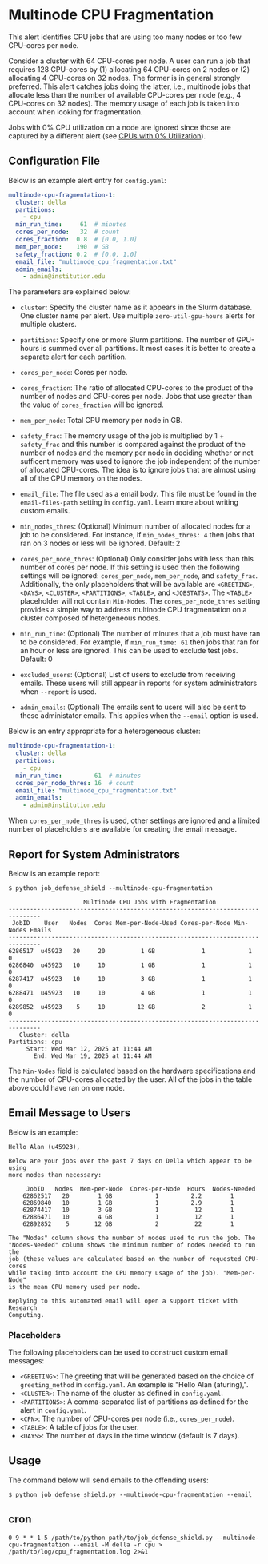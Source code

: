 # Multinode CPU Fragmentation

This alert identifies CPU jobs that are using too many nodes or too few CPU-cores per node.

Consider a cluster with 64 CPU-cores per node. A user can run a job
that requires 128 CPU-cores by (1) allocating 64 CPU-cores on 2 nodes
or (2) allocating 4 CPU-cores on 32 nodes. The former is in general
strongly preferred. This alert catches jobs doing the latter,
i.e., multinode jobs that allocate less than the
number of available CPU-cores per node (e.g., 4 CPU-cores on 32 nodes).
The memory usage of each job is taken into account when looking
for fragmentation.

Jobs with 0% CPU utilization on a node are ignored since those are captured
by a different alert (see [CPUs with 0% Utilization](zero_cpu_util.md)).

## Configuration File

Below is an example alert entry for `config.yaml`:

```yaml
multinode-cpu-fragmentation-1:
  cluster: della
  partitions:
    - cpu
  min_run_time:     61  # minutes
  cores_per_node:   32  # count
  cores_fraction:  0.8  # [0.0, 1.0]
  mem_per_node:    190  # GB
  safety_fraction: 0.2  # [0.0, 1.0]
  email_file: "multinode_cpu_fragmentation.txt"
  admin_emails:
    - admin@institution.edu
```

The parameters are explained below:

- `cluster`: Specify the cluster name as it appears in the Slurm database. One cluster name
per alert. Use multiple `zero-util-gpu-hours` alerts for multiple clusters.

- `partitions`: Specify one or more Slurm partitions. The number of GPU-hours is summed over all partitions. It most cases it is better to create a separate alert for each partition.

- `cores_per_node`: Cores per node.

- `cores_fraction`: The ratio of allocated CPU-cores to the product of the number of nodes and CPU-cores per node. Jobs that use greater than the value of `cores_fraction` will be ignored.

- `mem_per_node`: Total CPU memory per node in GB.

- `safety_frac`: The memory usage of the job is multiplied by 1 + `safety_frac` and this number is compared against the product of the number of nodes and the memory per node in deciding whether or not sufficent memory was used to ignore the job independent of the number of allocated CPU-cores. The idea is to ignore jobs that are almost using all of the CPU memory on the nodes.

- `email_file`: The file used as a email body. This file must be found in the `email-files-path` setting in `config.yaml`. Learn more about writing custom emails.

- `min_nodes_thres`: (Optional) Minimum number of allocated nodes for a job to be considered. For instance, if `min_nodes_thres: 4` then jobs that ran on 3 nodes or less will be ignored. Default: 2

- `cores_per_node_thres`: (Optional) Only consider jobs with less than this number of cores per node. If this setting is used then the following settings will be ignored: `cores_per_node`, `mem_per_node`, and `safety_frac`. Additionally, the only placeholders that will be available are `<GREETING>`, `<DAYS>`, `<CLUSTER>`, `<PARTITIONS>`, `<TABLE>`, and `<JOBSTATS>`. The `<TABLE>` placeholder will not contain `Min-Nodes`. The `cores_per_node_thres` setting provides a simple way to address multinode CPU fragmentation on a cluster composed of hetergeneous nodes.

- `min_run_time`: (Optional) The number of minutes that a job must have ran to be considered. For example, if `min_run_time: 61` then jobs that ran for an hour or less are ignored. This can be used to exclude test jobs. Default: 0

- `excluded_users`: (Optional) List of users to exclude from receiving emails. These users will still appear
in reports for system administrators when `--report` is used.

- `admin_emails`: (Optional) The emails sent to users will also be sent to these administator emails. This applies
when the `--email` option is used.

Below is an entry appropriate for a heterogeneous cluster:

```yaml
multinode-cpu-fragmentation-1:
  cluster: della
  partitions:
    - cpu
  min_run_time:         61  # minutes
  cores_per_node_thres: 16  # count
  email_file: "multinode_cpu_fragmentation.txt"
  admin_emails:
    - admin@institution.edu
```

When `cores_per_node_thres` is used, other settings are ignored and a limited number of placeholders are available for creating the email message.

## Report for System Administrators

Below is an example report:

```
$ python job_defense_shield --multinode-cpu-fragmentation

                     Multinode CPU Jobs with Fragmentation                         
-------------------------------------------------------------------------------
 JobID    User   Nodes  Cores Mem-per-Node-Used Cores-per-Node Min-Nodes Emails
-------------------------------------------------------------------------------
6286517  u45923   20     20          1 GB             1            1        0   
6286840  u45923   10     10          1 GB             1            1        0   
6287417  u45923   10     10          3 GB             1            1        0   
6288471  u45923   10     10          4 GB             1            1        0   
6289852  u45923    5     10         12 GB             2            1        0   
-------------------------------------------------------------------------------
   Cluster: della
Partitions: cpu
     Start: Wed Mar 12, 2025 at 11:44 AM
       End: Wed Mar 19, 2025 at 11:44 AM
```

The `Min-Nodes` field is calculated based on the hardware specifications and the number of CPU-cores allocated by the user. All of the jobs in the table above could have ran on one node.

## Email Message to Users

Below is an example:

```
Hello Alan (u45923),

Below are your jobs over the past 7 days on Della which appear to be using
more nodes than necessary:

     JobID   Nodes  Mem-per-Node  Cores-per-Node  Hours  Nodes-Needed
    62862517   20        1 GB            1         2.2        1      
    62869840   10        1 GB            1         2.9        1      
    62874417   10        3 GB            1          12        1      
    62886471   10        4 GB            1          12        1      
    62892852    5       12 GB            2          22        1      

The "Nodes" column shows the number of nodes used to run the job. The
"Nodes-Needed" column shows the minimum number of nodes needed to run the
job (these values are calculated based on the number of requested CPU-cores
while taking into account the CPU memory usage of the job). "Mem-per-Node"
is the mean CPU memory used per node.

Replying to this automated email will open a support ticket with Research
Computing.
```
### Placeholders

The following placeholders can be used to construct custom email messages:

- `<GREETING>`: The greeting that will be generated based on the choice of `greeting_method` in `config.yaml`. An example is "Hello Alan (aturing),".
- `<CLUSTER>`: The name of the cluster as defined in `config.yaml`.
- `<PARTITIONS>`: A comma-separated list of partitions as defined for the alert in `config.yaml`.
- `<CPN>`: The number of CPU-cores per node (i.e., `cores_per_node`).
- `<TABLE>`: A table of jobs for the user.
- `<DAYS>`: The number of days in the time window (default is 7 days).

## Usage

The command below will send emails to the offending users:

```
$ python job_defense_shield.py --multinode-cpu-fragmentation --email
```

## cron

```
0 9 * * 1-5 /path/to/python path/to/job_defense_shield.py --multinode-cpu-fragmentation --email -M della -r cpu > /path/to/log/cpu_fragmentation.log 2>&1
```
